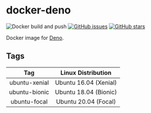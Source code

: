# docker-deno

![Docker build and push](https://github.com/poad/docker-deno/workflows/Docker%20build%20and%20push/badge.svg)
[![GitHub issues](https://img.shields.io/github/issues/poad/docker-deno.svg "GitHub issues")](https://github.com/poad/docker-deno)
[![GitHub stars](https://img.shields.io/github/stars/poad/docker-deno.svg "GitHub stars")](https://github.com/poad/docker-deno)

Docker image for [Deno](https://deno.land).

## Tags

| Tag | Linux Distribution |
|:---:|:---:|
| ubuntu-xenial  | Ubuntu 16.04 (Xenial) |
| ubuntu-bionic  | Ubuntu 18.04 (Bionic) |
| ubuntu-focal   | Ubuntu 20.04 (Focal)  |
